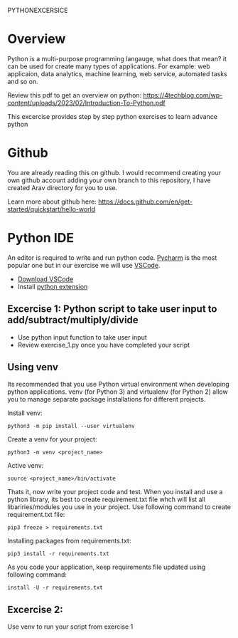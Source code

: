 PYTHONEXCERSICE

# Overview
Python is a multi-purpose programming langauge, what does that mean? it can be used for create many types of applications. For example: web applicaion, data analytics, machine learning, web service, automated tasks and so on. 

Review this pdf to get an overview on python: https://4techblog.com/wp-content/uploads/2023/02/Introduction-To-Python.pdf

This excercise provides step by step python exercises to learn advance python

# Github
You are already reading this on github. I would recommend creating your own github account adding your own branch to this repository, I have created Arav directory for you to use.

Learn more about github here: https://docs.github.com/en/get-started/quickstart/hello-world

# Python IDE
An editor is required to write and run python code. [Pycharm](https://www.jetbrains.com/pycharm/) is the most popular one but in our exercise we will use [VSCode](https://code.visualstudio.com/Download). 

- [Download VSCode]((https://code.visualstudio.com/Download)) 
- Install [python extension](https://marketplace.visualstudio.com/items?itemName=ms-python.python)

## Excercise 1: Python script to take user input to add/subtract/multiply/divide
- Use python input function to take user input 
- Review exercise_1.py once you have completed your script

## Using venv
Its recommended that you use Python virtual environment when developing python applications.
venv (for Python 3) and virtualenv (for Python 2) allow you to manage separate package installations for different projects. 

Install venv:
````
python3 -m pip install --user virtualenv
````
Create a venv for your project:
````
python3 -m venv <project_name>
````

Active venv:
````
source <project_name>/bin/activate
````

Thats it, now write your project code and test. 
When you install and use a python library, its best to create requirement.txt file whch will list all libariries/modules you use in your project. Use following command to create requirement.txt file:
````
pip3 freeze > requirements.txt
````
Installing packages from requirements.txt:
````
pip3 install -r requirements.txt
````
As you code your application, keep requirements file updated using following command:
````
install -U -r requirements.txt
````

## Excercise 2:
Use venv to run your script from exercise 1